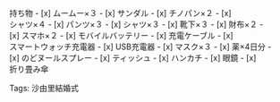 持ち物 - [x] ムームー×３ - [x] サンダル - [x] チノパン×２ - [x]  
シャツ×４ - [x] パンツ×３ - [x] シャツ×３ - [x] 靴下×３ - [x] 財布×２ -  
[x] スマホ×２ - [x] モバイルバッテリー - [x] 充電ケーブル - [x]  
スマートウォッチ充電器 - [x] USB充電器 - [x] マスク×３ - [x] 薬×4日分 -  
[x] のどヌールスプレー - [x] ティッシュ - [x] ハンカチ - [x] 眼鏡 - [x]  
折り畳み傘  

Tags: 沙由里結婚式